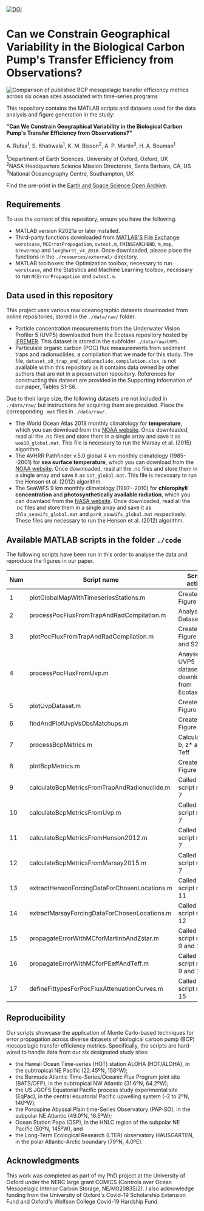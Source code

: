 [![DOI](https://zenodo.org/badge/DOI/10.5281/zenodo.12722806.svg)](https://doi.org/10.5281/zenodo.12722806)

# Can we Constrain Geographical Variability in the Biological Carbon Pump's Transfer Efficiency from Observations?

![Comparison of published BCP mesopelagic transfer efficiency metrics across six
ocean sites associated with time-series programs](https://github.com/user-attachments/assets/adfb90ab-149a-48fb-a884-4acb48264072)

This repository contains the MATLAB scripts and datasets used for the data analysis and figure generation in the study: 

**"Can We Constrain Geographical Variability in the Biological Carbon Pump's Transfer Efficiency from Observations?"**

A. Rufas<sup>1</sup>, S. Khatiwala<sup>1</sup>, K. M. Bisson<sup>2</sup>, A. P. Martin<sup>3</sup>, H. A. Bouman<sup>1</sup>

<sup>1</sup>Department of Earth Sciences, University of Oxford, Oxford, UK  
<sup>2</sup>NASA Headquarters Science Mission Directorate, Santa Barbara, CA, US  
<sup>3</sup>National Oceanography Centre, Southampton, UK

Find the pre-print in the [Earth and Space Science Open Archive](https://essopenarchive.org/users/806280/articles/1197117-can-we-constrain-geographical-variability-in-the-biological-carbon-pump-s-transfer-efficiency-from-observations).

## Requirements

To use the content of this repository, ensure you have the following.

- MATLAB version R2021a or later installed. 
- Third-party functions downloaded from [MATLAB'S File Exchange](https://mathworks.com/matlabcentral/fileexchange/): `worstcase`, `MCErrorPropagation`, `swtest.m`, `FMINSEARCHBND`, `m_map`, `brewermap` and `longhurst_v4_2010`. Once downloaded, please place the functions in the `./resources/external/` directory.
- MATLAB toolboxes: the Optimization toolbox, necessary to run `worstcase`, and the Statistics and Machine Learning toolbox, necessary to run `MCErrorPropagation` and `swtest.m`.

## Data used in this repository

This project uses various raw oceanographic datasets downloaded from online repositories, stored in the `./data/raw/` folder.

- Particle concentration measurements from the Underwater Vision Profiler 5 (UVP5) downloaded from the Ecotaxa repository hosted by [IFREMER](https://ecopart.obs-vlfr.fr). This dataset is stored in the subfolder `./data/raw/UVP5`.
- Particulate organic carbon (POC) flux measurements from sediment traps and radionuclides, a compilation that we made for this study. The file, `dataset_s0_trap_and_radionuclide_compilation.xlsx`, is not available within this repository as it contains data owned by other authors that are not in a preservation repository. References for constructing this dataset are provided in the Supporting Information of our paper, Tables S1-S6.

Due to their large size, the following datasets are not included in `./data/raw/` but instructions for acquiring them are provided. Place the corresponding `.mat` files in `./data/raw/`. 

- The World Ocean Atlas 2018 monthly climatology for **temperature**, which you can download from the [NOAA website](https://accession.nodc.noaa.gov/NCEI-WOA18). Once downloaded, read all the .nc files and store them in a single array and save it as `woa18_global.mat`. This file is necessary to run the Marsay et al. (2015) algorithm.
- The AVHRR Pathfinder v.5.0 global 4 km monthly climatology (1985--2001) for **sea surface temperature**, which you can download from the [NOAA website](https://www.ncei.noaa.gov/archive/accession/AVHRR_Pathfinder-NODC-v5.0-climatologies). Once downloaded, read all the .nc files and store them in a single array and save it as `sst_global.mat`. This file is necessary to run the Henson et al. (2012) algorithm.
- The SeaWiFS 9 km monthly climatology (1997--2010) for **chlorophyll concentration** and **photosynthetically available radiation**, which you can downlaod from the [NASA website](https://oceancolor.gsfc.nasa.gov/l3/). Once downloaded, read all the .nc files and store them in a single array and save it as `chla_seawifs_global.mat` and `par0_seawifs_global.mat` respectively. These files are necessary to run the Henson et al. (2012) algorithm.

## Available MATLAB scripts in the folder `./code`

The following scripts have been run in this order to analyse the data and reproduce the figures in our paper.

| Num| Script name                                  | Script action                                    |
|----|----------------------------------------------|--------------------------------------------------
| 1  | plotGlobalMapWithTimeseriesStations.m        | Creates Figure 1                                 |
| 2  | processPocFluxFromTrapAndRadCompilation.m    | Analyses Dataset S0                              |
| 3  | plotPocFluxFromTrapAndRadCompilation.m       | Creates Figure 2, S1 and S2                      |
| 4  | processPocFluxFromUvp.m                      | Anayses the UVP5 dataset downloaded from Ecotaxa |
| 5  | plotUvpDataset.m                             | Creates Figure S3                                | 
| 6  | findAndPlotUvpVsObsMatchups.m                | Creates Figure 3                                 |
| 7  | processBcpMetrics.m                          | Calculates b, z* and Teff                        |
| 8  | plotBcpMetrics.m                             | Creates Figure 4                                 |
| 9  | calculateBcpMetricsFromTrapAndRadionuclide.m | Called by script num. 7                          |
| 10 | calculateBcpMetricsFromUvp.m                 | Called by script num. 7                          |
| 11 | calculateBcpMetricsFromHenson2012.m          | Called by script num. 7                          |
| 12 | calculateBcpMetricsFromMarsay2015.m          | Called by script num. 7                          |
| 13 | extractHensonForcingDataForChosenLocations.m | Called by script num. 11                         |
| 14 | extractMarsayForcingDataForChosenLocations.m | Called by script num. 12                         |
| 15 | propagateErrorWithMCforMartinbAndZstar.m     | Called by script num. 9 and 10                   |
| 16 | propagateErrorWithMCforPEeffAndTeff.m        | Called by script num. 9 and 10                   |
| 17 | defineFittypesForPocFluxAttenuationCurves.m  | Called by script num. 15                         |



## Reproducibility

Our scripts showcase the application of Monte Carlo-based techniques for error propagation across diverse datasets of biological carbon pump (BCP) mesopelagic transfer efficiency metrics. Specifically, the scripts are hard-wired to handle data from our six designated study sites:
- the Hawaii Ocean Time-series (HOT) station ALOHA (HOT/ALOHA), in the subtropical NE Pacific (22.45ºN, 158ºW);
- the Bermuda Atlantic Time-Series/Oceanic Flux Program joint site (BATS/OFP), in the subtropical NW Atlantic (31.6ºN, 64.2ºW);
- the US JGOFS Equatorial Pacific process study experimental site (EqPac), in the central equatorial Pacific upwelling system (–2 to 2ºN, 140ºW);
- the Porcupine Abyssal Plain time-Series Observatory (PAP-SO), in the subpolar NE Atlantic (49.0ºN, 16.5ºW);
- Ocean Station Papa (OSP), in the HNLC region of the subpolar NE Pacific (50ºN, 145ºW), and
- the Long-Term Ecological Research (LTER) observatory HAUSGARTEN, in the polar Atlantic-Arctic boundary (79ºN, 4.0ºE).

## Acknowledgments

This work was completed as part of my PhD project at the University of Oxford under the NERC large grant COMICS (Controls over Ocean Mesopelagic Interior Carbon Storage, NE/M020835/2). I also acknowledge funding from the University of Oxford's Covid-19 Scholarship Extension Fund and Oxford's Wolfson College Covid-19 Hardship Fund.
